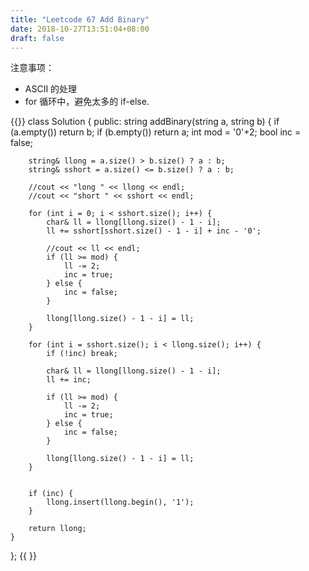 ```yaml
---
title: "Leetcode 67 Add Binary"
date: 2018-10-27T13:51:04+08:00
draft: false
---
```


注意事项：

- ASCII 的处理
- for 循环中，避免太多的 if-else.

{{<highlight cpp>}}
class Solution {
public:
    string addBinary(string a, string b) {
        if (a.empty()) return b;
        if (b.empty()) return a;
        int mod = '0'+2;
        bool inc = false;
        
        string& llong = a.size() > b.size() ? a : b;
        string& sshort = a.size() <= b.size() ? a : b;
        
        //cout << "long " << llong << endl;
        //cout << "short " << sshort << endl;
        
        for (int i = 0; i < sshort.size(); i++) {
            char& ll = llong[llong.size() - 1 - i];
            ll += sshort[sshort.size() - 1 - i] + inc - '0';
            
            //cout << ll << endl;
            if (ll >= mod) {
                ll -= 2;
                inc = true;
            } else {
                inc = false;
            }
            
            llong[llong.size() - 1 - i] = ll;
        }
        
        for (int i = sshort.size(); i < llong.size(); i++) {
            if (!inc) break;
            
            char& ll = llong[llong.size() - 1 - i];
            ll += inc;
            
            if (ll >= mod) {
                ll -= 2;
                inc = true;
            } else {
                inc = false;
            }
            
            llong[llong.size() - 1 - i] = ll;
        }
        
        
        if (inc) {
            llong.insert(llong.begin(), '1');
        }
        
        return llong;
    }
};
{{ </highlight> }}
